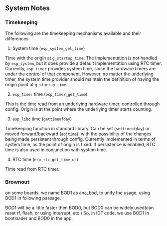 ## System Notes

### Timekeeping

The following are the timekeeping mechanisms available and their differences:

1. System time (`esp_system_get_time`)

Time with the origin at `g_startup_time`. The implementation is not handled by `esp_system`,
but it does provide a default implementation using RTC timer. Currently, `esp_timer`
provides system time, since the hardware timers are under the control of that
component. However, no matter the underlying timer, the system time provider
should maintain the definition of having the origin point at `g_startup_time`.

2. `esp_timer` time (`esp_timer_get_time`)

This is the time read from an underlying hardware timer, controlled through config. Origin 
is at the point where the underlying timer starts counting.

3. `esp_libc` time (`gettimeofday`)

Timekeeping function in standard library. Can be set (`settimeofday`) or moved forward/backward (`adjtime`);
with the possibility of the changes being made persistent through config.
Currently implemented in terms of system time, as the point of origin is fixed.
If persistence is enabled, RTC time is also used in conjunction with system time.

4. RTC time (`esp_rtc_get_time_us`)

Time read from RTC timer.

### Brownout

on some boards, we name BOD1 as ana_bod, to unify the usage, using BOD1 in following passage.

BOD1 will be a little faster then BOD0, but BOD0 can be widely used(can reset rf, flash, or using interrupt, etc.) So, in IDF code, we use BOD1 in bootloader and BOD0 in the app.
